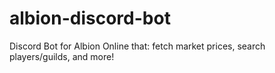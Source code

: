 # albion-discord-bot
Discord Bot for Albion Online that: fetch market prices, search players/guilds, and more!
